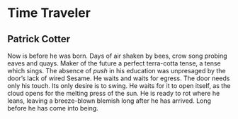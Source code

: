 # Time Traveler
## Patrick Cotter
Now is before he was born. Days of air
shaken by bees, crow song probing eaves
and quays. Maker of the future a perfect
terra-cotta tense, a tense which sings.
The absence of _push_ in his education
was unpresaged by the door’s lack of wired
Sesame. He waits and waits for egress.
The door needs only his touch.
Its only desire is to swing. He waits
for it to open itself, as the cloud
opens for the melting press of the sun.
He is ready to rot where he leans, leaving
a breeze-blown blemish long after he has arrived.
Long before he has come into being.